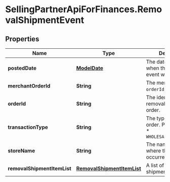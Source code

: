 # SellingPartnerApiForFinances.RemovalShipmentEvent

## Properties
Name | Type | Description | Notes
------------ | ------------- | ------------- | -------------
**postedDate** | [**ModelDate**](ModelDate.md) | The date and time when the financial event was posted. | [optional] 
**merchantOrderId** | **String** | The merchant removal `orderId`. | [optional] 
**orderId** | **String** | The identifier for the removal shipment order. | [optional] 
**transactionType** | **String** | The type of removal order.  Possible values:  * `WHOLESALE_LIQUIDATION` | [optional] 
**storeName** | **String** | The name of the store where the event occurred. | [optional] 
**removalShipmentItemList** | [**RemovalShipmentItemList**](RemovalShipmentItemList.md) | A list of removal shipment items. | [optional] 


